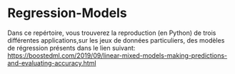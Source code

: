 # Regression-Models
Dans ce repértoire, vous trouverez la reproduction (en Python) de trois différentes applications,sur les jeux de données particuliers, des modèles de régression  présents dans le lien suivant: 
https://boostedml.com/2019/09/linear-mixed-models-making-predictions-and-evaluating-accuracy.html
